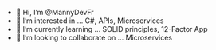 - 👋 Hi, I’m @MannyDevFr
- 👀 I’m interested in ... C#, APIs, Microservices
- 🌱 I’m currently learning ... SOLID principles, 12-Factor App 
- 💞️ I’m looking to collaborate on ... Microservices

<!---
MannyDevFr/MannyDevFr is a ✨ special ✨ repository because its `README.md` (this file) appears on your GitHub profile.
You can click the Preview link to take a look at your changes.
--->
